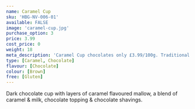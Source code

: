 ```yaml
---
name: Caramel Cup
sku: 'HBG-NV-006-01'
available: FALSE
image: 'caramel-cup.jpg'
purchase_option: 3
price: 3.99
cost_price: 0
weight: 18
meta_description: 'Caramel Cup chocolates only £3.99/100g. Traditional sweets and more at Humbugs Confectionery Store. Specialists in satisfying your sweet tooth!'
type: [Caramel, Chocolate]
flavour: [Chocolate]
colour: [Brown]
free: [Gluten]
---
```

Dark chocolate cup with layers of caramel flavoured mallow, a blend of caramel & milk, chocolate topping & chocolate shavings.